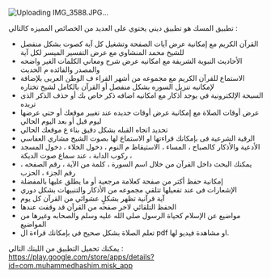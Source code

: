 ![Uploading IMG_3588.JPG…]()


تطبيق المسك هو تطبيق ديني يحتوي على العديد من الخصائص المميزه كالتالي :
- القرآن الكريم مع إمكانية عرض آيات الصفحة وتشغيل كل آية كصوت بشكل منفصل للشيخ محمد المنشاوي مع عرض التفسير الميسر لكل آية 
- الأحاديث النبوية الشريفة مع امكانيه عرض شرح ومعاني الكلمات الغير واضحه والمصدر والفائده م الحديث 
- الاستماع للقرآن الكريم مع مجموعه من أشهر القراء ف الوطن العربى بلإضافة لإمكانيه تنزيل السوره بشكل منفصل أو القرآن بالكامل لشيخ تختاره
- السبحة الإلكترونية في يوجد أذكار مع امكانيه اضافه ذكر خاص بك أو حذف الذكر الذى تريده
- عرض أوقات الصلاة مع إمكانية عرض أوقات جديده عند تغيير موقعك أو حتي عرضها ليوم قبل أو بعد اليوم الحالي
- تحديد اتجاه القبله بشكل دقيق بناء ع موقعك الحالي
- الرقية الشرعية فى بإمكانك قراءتها او الاستماع لها بصوت الشيخ مشاري العفاسي
-  الأدعية والأذكار كالصباح ، المساء ، الاستيقاظ م النوم ، دخول الخلاء ، دخول المسجد ، ركوب الدابة ، عند سماع صوت الديكة
- يمكنك البحث داخل القرآن من خلال اسم السورة ، كلمة من الآية ، رقم الصفحه ، رقم الجزء ، الحزب 
- إمكانية حفظ أكتر من صفحة كعلامة مرجعية أو ما يطلق عليها بالمفضلة
- الإشعارات فى عند تفعيلها تتلقي مجموعه من الأذكار والتنبيهات بشكل دوري 
- آية قرآنية تظهر بشكلٍ عشوائي من القرآن كل يوم
- الحفظ التلقائي لاخر صفحه من القرآن قد وقفت عندها 
- مواضيع عن الإسلام كحياة الرسول صلى الله عليه وسلم والصحابه وغيرها من المواضيع
- تعلم الصلاة بشكل صحيح فى بإمكانك قراءة ال pdf او مشاهدة فيديو لها.

يمكنك تحميل التطبيق من اللينك التالي :
https://play.google.com/store/apps/details?id=com.muhammedhashim.misk_app

